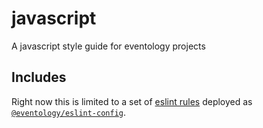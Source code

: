 # javascript

A javascript style guide for eventology projects

## Includes

Right now this is limited to a set of [eslint rules](https://github.com/eventology/javascript/tree/master/packages/eslint-config) deployed as [`@eventology/eslint-config`](https://www.npmjs.com/package/@eventology/eslint-config).
